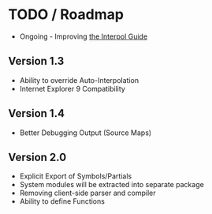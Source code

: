 # TODO / Roadmap

* Ongoing - Improving [the Interpol Guide](http://interpoljs.io/guide)

## Version 1.3
* Ability to override Auto-Interpolation
* Internet Explorer 9 Compatibility

## Version 1.4
* Better Debugging Output (Source Maps)

## Version 2.0
* Explicit Export of Symbols/Partials
* System modules will be extracted into separate package
* Removing client-side parser and compiler
* Ability to define Functions
